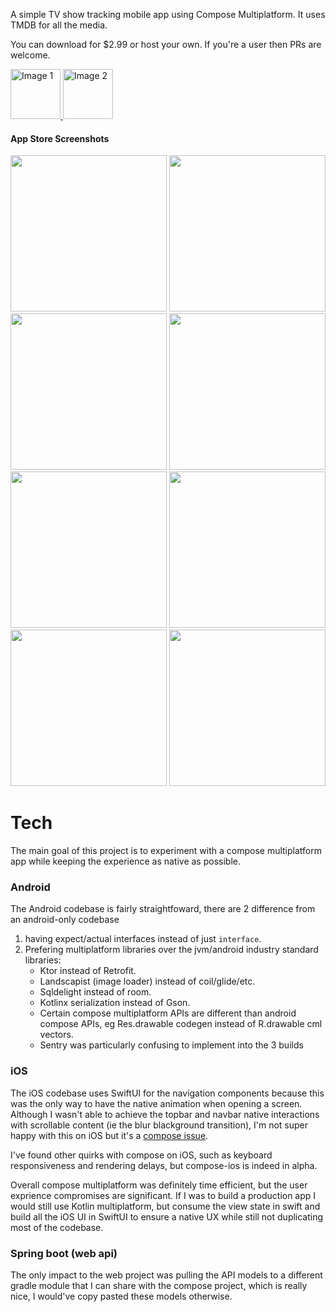 A simple TV show tracking mobile app using Compose Multiplatform. It uses TMDB for all the media.

You can download for $2.99 or host your own. If you're a user then PRs are welcome.

<p>
  <a href="https://apps.apple.com/gb/app/tv-note/id6504262750" target="_blank">
    <img src="https://github.com/user-attachments/assets/d361b7fe-9b7e-42c4-978b-31b3544bf2ed" alt="Image 1" height="80">
  </a>
  <a href="https://play.google.com/store/apps/details?id=com.free.tvtracker" target="_blank">
    <img src="https://github.com/user-attachments/assets/05be4ffe-7695-4367-96a6-ab99a2802141" alt="Image 2" height="80">
  </a>
</p>

#### App Store Screenshots

<p>
    <img src="https://github.com/user-attachments/assets/a855533b-697e-474d-9b2b-6b6929ea73a9" height="250"/>
    <img src="https://github.com/user-attachments/assets/c1460031-39bd-4db2-ba4e-c4f89abf75df" height="250"/>
    <img src="https://github.com/user-attachments/assets/0ff66655-7516-4013-90da-09ae2eef6306" height="250"/>
    <img src="https://github.com/user-attachments/assets/c094eb48-9384-49ab-9adb-ff2a3e648194" height="250"/>
    <img src="https://github.com/user-attachments/assets/13a44c9d-639b-4e78-baa7-44ed3090948b" height="250"/>
    <img src="https://github.com/user-attachments/assets/991c56b4-ac00-4a04-8447-e11919959f12" height="250"/>
    <img src="https://github.com/user-attachments/assets/65a5fa7b-22bb-4729-be86-9b7d70e71448" height="250"/>
    <img src="https://github.com/user-attachments/assets/f5f37289-77c9-4c96-97e8-a055e95d3c56" height="250"/>
</p>

# Tech

The main goal of this project is to experiment with a compose multiplatform app while keeping the experience as native as possible.

### Android

The Android codebase is fairly straightfoward, there are 2 difference from an android-only codebase 
1. having expect/actual interfaces instead of just `interface`.
2. Prefering multiplatform libraries over the jvm/android industry standard libraries:
    - Ktor instead of Retrofit.
    - Landscapist (image loader) instead of coil/glide/etc.
    - Sqldelight instead of room.
    - Kotlinx serialization instead of Gson.
    - Certain compose multiplatform APIs are different than android compose APIs, eg Res.drawable codegen instead of R.drawable cml vectors.
    - Sentry was particularly confusing to implement into the 3 builds

### iOS

The iOS codebase uses SwiftUI for the navigation components because this was the only way to have the native animation when opening a screen.
Although I wasn't able to achieve the topbar and navbar native interactions with scrollable content (ie the blur blackground transition), I'm not super happy with this on iOS but it's a [compose issue](https://youtrack.jetbrains.com/issue/CMP-4944).

I've found other quirks with compose on iOS, such as keyboard responsiveness and rendering delays, but compose-ios is indeed in alpha.

Overall compose multiplatform was definitely time efficient, but the user exprience compromises are significant. If I was to build a production app I would still use Kotlin multiplatform, but consume the view state in swift and build all the iOS UI in SwiftUI to ensure a native UX while still not duplicating most of the codebase.

### Spring boot (web api)

The only impact to the web project was pulling the API models to a different gradle module that I can share with the compose project, which is really nice, I would've copy pasted these models otherwise.
